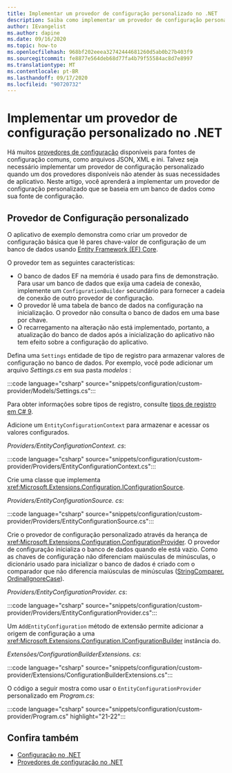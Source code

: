 ```yaml
---
title: Implementar um provedor de configuração personalizado no .NET
description: Saiba como implementar um provedor de configuração personalizada em aplicativos .NET.
author: IEvangelist
ms.author: dapine
ms.date: 09/16/2020
ms.topic: how-to
ms.openlocfilehash: 968bf202eeea32742444681260d5ab0b27b403f9
ms.sourcegitcommit: fe8877e564deb68d77fa4b79f55584ac8d7e8997
ms.translationtype: MT
ms.contentlocale: pt-BR
ms.lasthandoff: 09/17/2020
ms.locfileid: "90720732"
---
```

# <a name="implement-a-custom-configuration-provider-in-net"></a>Implementar um provedor de configuração personalizado no .NET

Há muitos [provedores de configuração](configuration-providers.md) disponíveis para fontes de configuração comuns, como arquivos JSON, XML e ini. Talvez seja necessário implementar um provedor de configuração personalizado quando um dos provedores disponíveis não atender às suas necessidades de aplicativo. Neste artigo, você aprenderá a implementar um provedor de configuração personalizado que se baseia em um banco de dados como sua fonte de configuração.

## <a name="custom-configuration-provider"></a>Provedor de Configuração personalizado

O aplicativo de exemplo demonstra como criar um provedor de configuração básica que lê pares chave-valor de configuração de um banco de dados usando [Entity Framework (EF) Core](/ef/core).

O provedor tem as seguintes características:

- O banco de dados EF na memória é usado para fins de demonstração. Para usar um banco de dados que exija uma cadeia de conexão, implemente um `ConfigurationBuilder` secundário para fornecer a cadeia de conexão de outro provedor de configuração.
- O provedor lê uma tabela de banco de dados na configuração na inicialização. O provedor não consulta o banco de dados em uma base por chave.
- O recarregamento na alteração não está implementado, portanto, a atualização do banco de dados após a inicialização do aplicativo não tem efeito sobre a configuração do aplicativo.

Defina uma `Settings` entidade de tipo de registro para armazenar valores de configuração no banco de dados. Por exemplo, você pode adicionar um arquivo *Settings.cs* em sua pasta *modelos* :

:::code language="csharp" source="snippets/configuration/custom-provider/Models/Settings.cs":::

Para obter informações sobre tipos de registro, consulte [tipos de registro em C# 9](../../csharp/whats-new/csharp-9.md#record-types).

Adicione um `EntityConfigurationContext` para armazenar e acessar os valores configurados.

*Providers/EntityConfigurationContext. cs*:

:::code language="csharp" source="snippets/configuration/custom-provider/Providers/EntityConfigurationContext.cs":::

Crie uma classe que implementa <xref:Microsoft.Extensions.Configuration.IConfigurationSource>.

*Providers/EntityConfigurationSource. cs*:

:::code language="csharp" source="snippets/configuration/custom-provider/Providers/EntityConfigurationSource.cs":::

Crie o provedor de configuração personalizado através da herança de <xref:Microsoft.Extensions.Configuration.ConfigurationProvider>. O provedor de configuração inicializa o banco de dados quando ele está vazio. Como as chaves de configuração não diferenciam maiúsculas de minúsculas, o dicionário usado para inicializar o banco de dados é criado com o comparador que não diferencia maiúsculas de minúsculas ([StringComparer. OrdinalIgnoreCase](xref:System.StringComparer.OrdinalIgnoreCase)).

*Providers/EntityConfigurationProvider. cs*:

:::code language="csharp" source="snippets/configuration/custom-provider/Providers/EntityConfigurationProvider.cs":::

Um `AddEntityConfiguration` método de extensão permite adicionar a origem de configuração a uma <xref:Microsoft.Extensions.Configuration.IConfigurationBuilder> instância do.

*Extensões/ConfigurationBuilderExtensions. cs*:

:::code language="csharp" source="snippets/configuration/custom-provider/Extensions/ConfigurationBuilderExtensions.cs":::

O código a seguir mostra como usar o `EntityConfigurationProvider` personalizado em *Program.cs*:

:::code language="csharp" source="snippets/configuration/custom-provider/Program.cs" highlight="21-22":::

## <a name="see-also"></a>Confira também

- [Configuração no .NET](configuration.md)
- [Provedores de configuração no .NET](configuration-providers.md)
